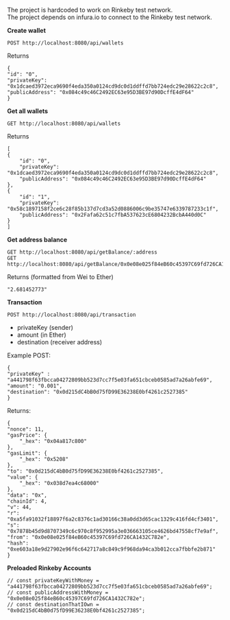 The project is hardcoded to work on Rinkeby test network.    
The project depends on infura.io to connect to the Rinkeby test network.  

**Create wallet**

    POST http://localhost:8080/api/wallets

Returns 

    {
    "id": "0",
    "privateKey": "0x1dcaed3972eca9690f4eda350a0124cd9dc0d1ddffd7bb724edc29e28622c2c8",
    "publicAddress": "0x084c49c46C2492EC63e95D3BE97d90DcffE4dF64"
    }

**Get all wallets** 

    GET http://localhost:8080/api/wallets
Returns

    [
    {
        "id": "0",
        "privateKey": "0x1dcaed3972eca9690f4eda350a0124cd9dc0d1ddffd7bb724edc29e28622c2c8",
        "publicAddress": "0x084c49c46C2492EC63e95D3BE97d90DcffE4dF64"
    },
    {
        "id": "1",
        "privateKey": "0x58c1897158f2ce6c28f85b137d7cd3a52d0886006c9be35747e6339787233c1f",
        "publicAddress": "0x2Fafa62c51c7fbA537623cE6804232BcbA440d0C"
    }
    ]

**Get address balance**

    GET http://localhost:8080/api/getBalance/:address
    GET http://localhost:8080/api/getBalance/0x0e08e025f84eB60c45397C69fd726CA1432C782e

Returns (formatted from Wei to Ether)

    "2.681452773"

**Transaction**

    POST http://localhost:8080/api/transaction
- privateKey (sender)
- amount (in Ether)
- destination (receiver address)

Example POST:

    {
	"privateKey" : "a441798f63fbcca04272809bb523d7cc7f5e03fa651cbceb0585ad7a26abfe69",
	"amount": "0.001", 
	"destination": "0x0d215dC4bB0d75fD99E36238E0bf4261c2527385"
	}
Returns:

    {
    "nonce": 11,
    "gasPrice": {
        "_hex": "0x04a817c800"
    },
    "gasLimit": {
        "_hex": "0x5208"
    },
    "to": "0x0d215dC4bB0d75fD99E36238E0bf4261c2527385",
    "value": {
        "_hex": "0x038d7ea4c68000"
    },
    "data": "0x",
    "chainId": 4,
    "v": 44,
    "r": "0xa5fa91032f18897f6a2c8376c1ad30166c38a0dd3d65cac1329c416fd4cf3401",
    "s": "0x7878b45d9d8707349c6c970c8f952995a3e036663105ce4626bd47558cf7e9af",
    "from": "0x0e08e025f84eB60c45397C69fd726CA1432C782e",
    "hash": "0xe603a18e9d27902e96f6c642717a8c849c9f968da94ca3b012cca7fbbfe2b871"
    }

**Preloaded Rinkeby Accounts**

    // const privateKeyWithMoney = "a441798f63fbcca04272809bb523d7cc7f5e03fa651cbceb0585ad7a26abfe69";
    // const publicAddressWithMoney = "0x0e08e025f84eB60c45397C69fd726CA1432C782e";
    // const destinationThatIOwn = "0x0d215dC4bB0d75fD99E36238E0bf4261c2527385";
